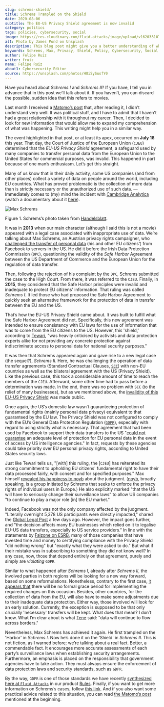 ```yaml
---
slug: schrems-shield/
title: Schrems Trampled on the Shield
date: 2020-08-06
subtitle: The EU-US Privacy Shield agreement is now invalid
category: politics
tags: policies, cybersecurity, social
image: https://res.cloudinary.com/fluid-attacks/image/upload/v1620331072/blog/schrems-shield/cover_tv5m8p.webp
alt: Photo by James Pond on Unsplash
description: This blog post might give you a better understanding of what has been achieved by Max Schrems against the EU-US Privacy Shield agreement.
keywords: Schrems, Max, Privacy, Shield, Policy, Cybersecurity, Social Network, Ethical Hacking, Pentesting
author: Felipe Ruiz
writer: fruiz
name: Felipe Ruiz
about1: Cybersecurity Editor
source: https://unsplash.com/photos/HUiSySuofY0
---
```


Have you heard about *Schrems I* and *Schrems II*? If you have, I tell
you in advance that in this post we’ll talk about it. If you haven’t,
you can discard the possible, sudden idea that this refers to movies.

Last month I received a [Matomo’s
post](https://matomo.org/blog/2020/07/storing-data-on-us-cloud-servers-dont-comply-with-gdpr/?pk_campaign=org_newsletter_2020_07_17&pk_source=matomo_org_newsletter&pk_medium=email)
that, after reading it, I didn’t understand very well. It was political
stuff, and I have to admit that I haven’t had a great relationship with
it throughout my career. Then, I decided to look for new information
that would allow me to expand my comprehension of what was happening.
This writing might help you in a similar way.

The event highlighted in that post, or at least its apex, occurred on
**July 16** this year. That day, the Court of Justice of the European
Union (`CJEU`) determined that the *EU-US Privacy Shield* agreement, a
safeguard used by many companies to transfer personal data from the
European Union to the United States for commercial purposes, was
invalid. This happened in part because of one man’s enthusiasm. Let’s
get this straight.

Many of us know that in their daily activity, some US companies (and
from other places) collect a variety of data on people around the world,
including EU countries. What has proved problematic is the collection of
more data than is strictly necessary or the unauthorized use of such
data. —Immediately comes to (my) mind the incident with [Cambridge
Analytica](https://en.wikipedia.org/wiki/Cambridge_Analytica) (watch a
documentary about it [here](https://www.netflix.com/co/title/80117542)).

<div class="imgblock">

![Max Schrems](https://res.cloudinary.com/fluid-attacks/image/upload/v1620331071/blog/schrems-shield/schrems_l67vce.webp)

<div class="title">

Figure 1. Schrems’s photo taken from
[Handelsblatt](https://www.handelsblatt.com/images/max-schrems-/20878360/4-formatOriginal.jpg).

</div>

</div>

It was in **2013** when our main character (although I said this is not
a movie) appeared with a legal case associated with inappropriate use of
data. We’re talking about Max Schrems, an Austrian privacy rights
campaigner, who [challenged the transfer of personal
data](https://verfassungsblog.de/schrems-ii-a-brief-history-an-analysis-and-the-way-forward/)
(his and other EU citizens') from Facebook to servers in the US. He did
it before the Irish Data Protection Commission (`DPC`), questioning the
validity of the *Safe Harbor* Agreement between the US Department of
Commerce and the European Union for the regulation of data transfer.

Then, following the rejection of his complaint by the `DPC`, Schrems
submitted the case to the High Court. From there, it was referred to the
`CJEU`. Finally, in **2015**, they considered that the Safe Harbor
principles were invalid and inadequate to protect EU citizens'
information. That ruling was called *Schrems I*. It led those who had
proposed the Safe Harbor Agreement to quickly seek an alternative
framework for the protection of data in transfer between the EU and the
US.

That’s how the EU-US Privacy Shield came about. It was built to fulfill
what the Safe Harbor Agreement did not. Specifically, this new agreement
was intended to ensure consistency with EU laws for the use of
information that was to come from the EU citizens to the US. However,
this 'shield,' according to
[Tewari](https://verfassungsblog.de/schrems-ii-a-brief-history-an-analysis-and-the-way-forward/),
"was heavily criticised by activists and data protection experts alike
for not providing any concrete protection against indiscriminate access
to personal data for national security purposes."

It was then that Schrems appeared again and gave rise to a new legal
case (the sequel?), *Schrems II*. Here, he was challenging the operation
of data transfer agreements (Standard Contractual Clauses,
[`SCC`](https://ec.europa.eu/info/law/law-topic/data-protection/international-dimension-data-protection/standard-contractual-clauses-scc_en))
with non-EU countries as well as the bilateral agreement with the US
(Privacy Shield). Like the previous case, this took a considerable
amount of time to reach the members of the `CJEU`. Afterward, some other
time had to pass before a determination was made. In the end, there was
no problem with `SCC` (to the relief of many businesses), but as we
mentioned above, the [invalidity of this EU-US Privacy
Shield](https://curia.europa.eu/jcms/upload/docs/application/pdf/2020-07/cp200091en.pdf)
was made public.

Once again, the US’s domestic law wasn’t guaranteeing protection of
fundamental rights (mainly personal data privacy) equivalent to that
guaranteed by the EU law. The Privacy Shield was not configured to
comply with the EU’s General Data Protection Regulation
([`GDPR`](https://gdpr-info.eu/)), especially with regard to using
strictly what is necessary. That agreement that had been used by
Facebook to support their data transfers to the US "[could not
guarantee](https://verfassungsblog.de/schrems-ii-the-right-to-privacy-and-the-new-illiberalism/)
an adequate level of protection for EU personal data in the event of
access by US intelligence agencies." In fact, requests by these agencies
could take priority over EU personal privacy rights, according to United
States security laws.

Just like Tewari tells us, "\[with\] this ruling, the \[`CJEU`\] has
reiterated its strong commitment to upholding EU citizens' fundamental
right to have their data processed fairly, with consent and for
specified purposes." Max himself [revealed his happiness to
noyb](https://noyb.eu/en/cjeu) about the judgment.
([noyb](https://noyb.eu/en), broadly speaking, is a group initiated by
Schrems that seeks to enforce the privacy rights of individual users in
Europe.) He also explicitly marked "that the US will have to seriously
change their surveillance laws" to allow US companies "to continue to
play a major role \[in\] the EU market."

Indeed, Facebook was not the only company affected by the judgment.
"Literally overnight 5,378 US participants were directly impacted,"
shared the [Global Legal
Post](https://www.globallegalpost.com/commentary/uncertain-future-for-eu-data-transfers-after-the-schrems-ii-judgment-12011007/)
a few days ago. However, the impact goes further, and "the decision
affects many EU businesses which relied on it to legalise EU-US data
transfers, especially to US service providers." In line with the
statements by [Falzone on
ESRB](https://www.esrb.org/privacy-certified-blog/schrems-ii-3-key-takeaways-for-all-companies-transferring-personal-data-outside-the-eu/),
many of those companies that have invested time and money to certifying
compliance with the Privacy Shield "did nothing wrong" but "exactly what
they were asked to do." But what if their mistake was in subscribing to
something they did not know well? In any case, now, those that depend
entirely on that agreement, purely and simply are *violating* `GDPR`.

Similar to what happened after *Schrems I*, already after *Schrems II*,
the involved parties in both regions will be looking for a new way
forward, based on some reformulations. Nonetheless, contrary to the
first case, [it appears
that](https://www.globallegalpost.com/commentary/uncertain-future-for-eu-data-transfers-after-the-schrems-ii-judgment-12011007/)
there will be no formal grace period for implementing the required
changes on this occasion. Besides, other countries, for the collection
of data from the EU, will also have to make some adjustments due to
their inadequate data protection. Either way, those involved will look
for an early solution. Currently, the exception is supposed to be that
only crucially 'necessary' transfers will be kept. What does that mean?
I don’t know. What I’m clear about is what
[Tene](https://iapp.org/news/a/the-show-must-go-on/) said: "data will
continue to flow across borders."

Nevertheless, Max Schrems has achieved it again. He first trampled on
the 'Harbor' in *Schrems I*. Now he’s done it on the 'Shield' in
*Schrems II*. This is not fiction, as I warned before; we’re talking
about a real fact. Better, a commendable fact. It encourages more
accurate assessments of each party’s surveillance laws when establishing
security arrangements. Furthermore, an emphasis is placed on the
responsibility that government agencies have to take action. They must
always ensure the enforcement of data protection laws and security
standards, such as `GDPR`.

By the way, `GDPR` is one of those standards we have recently
[synthesized here at `Fluid Attacks`](../rules-new-standard/) in our
product
[Rules](https://docs.fluidattacks.com/development/stack/commitlint/syntax/commit#rules).
Finally, if you want to get more information on Schrems’s cases, follow
[this link](https://noyb.eu/en/news). And if you also want some
practical advice related to this situation, you can read [the Matomo’s
post](https://matomo.org/blog/2020/07/storing-data-on-us-cloud-servers-dont-comply-with-gdpr/?pk_campaign=org_newsletter_2020_07_17&pk_source=matomo_org_newsletter&pk_medium=email)
mentioned at the beginning.

